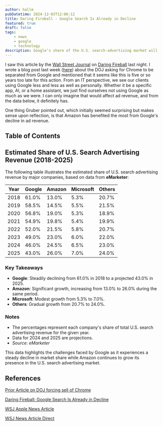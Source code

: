 ```yaml
---
author: hallm
pubDatetime: 2024-12-03T12:06:12
title: Daring Fireball - Google Search Is Already in Decline
featured: true
draft: false
tags:
    - news
    - google
    - technology
description: Google’s share of the U.S. search-advertising market will fall below 50% for the first time since the company began tracking it.
---
```


I saw this article by the [Wall Street Journal](https://www.wsj.com/tech/googling-is-for-old-people-thats-a-problem-for-google-5188a6ed) on [Daring Fireball](https://daringfireball.net/linked/2024/12/02/google-search-decline-mims) last night. I wrote a blog post last week ([here](../us-regulators-google-chromee)) about the DOJ asking for Chrome to be separated from Google and mentioned that it seems like this is five or so years too late for this action. From an IT perspective, we see our clients using Google less and less as well as personally. Whether it be a specific app, AI, or a home assistant, we just find ourselves not using Google as much as we were. I can only imagine that would affect ad revenue, and from the data below, it definitely has.

One thing Gruber pointed out, which initially seemed surprising but makes sense upon reflection, is that Amazon has benefited the most from Google's decline in ad revenue.

## Table of Contents


## Estimated Share of U.S. Search Advertising Revenue (2018-2025)

The following table illustrates the estimated share of U.S. search advertising revenue by major companies, based on data from **eMarketer**:

| Year | Google | Amazon | Microsoft | Others |
|------|--------|--------|-----------|--------|
| 2018 | 61.0%  | 13.0%  | 5.3%      | 20.7%  |
| 2019 | 58.5%  | 14.5%  | 5.5%      | 21.5%  |
| 2020 | 56.8%  | 19.0%  | 5.3%      | 18.9%  |
| 2021 | 54.9%  | 19.8%  | 5.4%      | 19.9%  |
| 2022 | 52.0%  | 21.5%  | 5.8%      | 20.7%  |
| 2023 | 49.0%  | 23.0%  | 6.0%      | 22.0%  |
| 2024 | 46.0%  | 24.5%  | 6.5%      | 23.0%  |
| 2025 | 43.0%  | 26.0%  | 7.0%      | 24.0%  |

### Key Takeaways

- **Google**: Steadily declining from 61.0% in 2018 to a projected 43.0% in 2025.
- **Amazon**: Significant growth, increasing from 13.0% to 26.0% during the same period.
- **Microsoft**: Modest growth from 5.3% to 7.0%.
- **Others**: Gradual growth from 20.7% to 24.0%.

### Notes

- The percentages represent each company's share of total U.S. search advertising revenue for the given year.
- Data for 2024 and 2025 are projections.
- *Source: eMarketer*

This data highlights the challenges faced by Google as it experiences a steady decline in market share while Amazon continues to grow its presence in the U.S. search advertising market.

## References

[Prior Article on DOJ forcing sell of Chrome](../us-regulators-google-chrome)

[Daring Fireball: Google Search Is Already in Decline](https://daringfireball.net/linked/2024/12/02/google-search-decline-mims)

[WSJ Apple News Article](https://apple.news/A1Dk4WVHSSHqAaXcKL2Z03g)

[WSJ News Article Direct](https://www.wsj.com/tech/googling-is-for-old-people-thats-a-problem-for-google-5188a6ed)